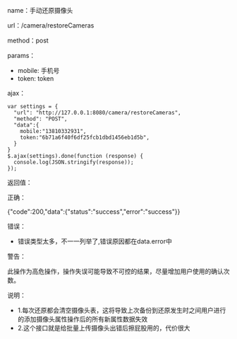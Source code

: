 name：手动还原摄像头

url：/camera/restoreCameras

method：post

params：

* mobile: 手机号
* token: token

ajax：

```
var settings = {
  "url": "http://127.0.0.1:8080/camera/restoreCameras",
  "method": "POST",
  "data":{
    mobile:"13810332931",
    token:"6b71a6f40f6df25fcb1dbd1456eb1d5b",
  }
}
$.ajax(settings).done(function (response) {
  console.log(JSON.stringify(response));
});
```


返回值：

正确：

{"code":200,"data":{"status":"success","error":"success"}}

错误：

* 错误类型太多，不一一列举了,错误原因都在data.error中


警告：

此操作为高危操作，操作失误可能导致不可控的结果，尽量增加用户使用的确认次数。

说明：

* 1.每次还原都会清空摄像头表，这将导致上次备份到还原发生时之间用户进行的添加摄像头属性操作后的所有新属性数据失效
* 2.这个接口就是给批量上传摄像头出错后擦屁股用的，代价很大

